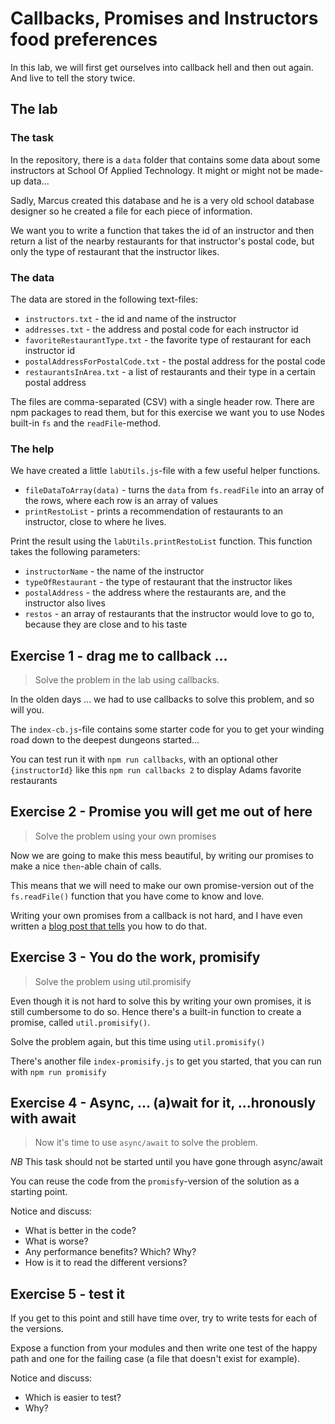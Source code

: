# Callbacks, Promises and Instructors food preferences

In this lab, we will first get ourselves into callback hell and then out again. And live to tell the story twice.

## The lab

### The task

In the repository, there is a `data` folder that contains some data about some instructors at School Of Applied Technology. It might or might not be made-up data...

Sadly, Marcus created this database and he is a very old school database designer so he created a file for each piece of information.

We want you to write a function that takes the id of an instructor and then return a list of the nearby restaurants for that instructor's postal code, but only the type of restaurant that the instructor likes.

### The data

The data are stored in the following text-files:

* `instructors.txt` - the id and name of the instructor
* `addresses.txt` - the address and postal code for each instructor id
* `favoriteRestaurantType.txt` - the favorite type of restaurant for each instructor id
* `postalAddressForPostalCode.txt` - the postal address for the postal code
* `restaurantsInArea.txt` - a list of restaurants and their type in a certain postal address

The files are comma-separated (CSV) with a single header row. There are npm packages to read them, but for this exercise we want you to use Nodes built-in `fs` and the `readFile`-method.

### The help

We have created a little `labUtils.js`-file with a few useful helper functions.

* `fileDataToArray(data)` - turns the `data` from `fs.readFile` into an array of the rows, where each row is an array of values
* `printRestoList` - prints a recommendation of restaurants to an instructor, close to where he lives.

Print the result using the `labUtils.printRestoList` function. This function takes the following parameters:

* `instructorName` - the name of the instructor
* `typeOfRestaurant` - the type of restaurant that the instructor likes
* `postalAddress` - the address where the restaurants are, and the instructor also lives
* `restos` - an array of restaurants that the instructor would love to go to, because they are close and to his taste

## Exercise 1 - drag me to callback ...

> Solve the problem in the lab using callbacks.

In the olden days ... we had to use callbacks to solve this problem, and so will you.

The `index-cb.js`-file contains some starter code for you to get your winding road down to the deepest dungeons started...

You can test run it with `npm run callbacks`, with an optional other `{instructorId}` like this `npm run callbacks 2` to display Adams favorite restaurants

## Exercise 2 - Promise you will get me out of here

> Solve the problem using your own promises

Now we are going to make this mess beautiful, by writing our promises to make a nice `then`-able chain of calls.

This means that we will need to make our own promise-version out of the `fs.readFile()` function that you have come to know and love.

Writing your own promises from a callback is not hard, and I have even written a [blog post that tells](https://appliedtechnology.github.io/protips/makingPromises) you how to do that.

## Exercise 3 - You do the work, promisify

> Solve the problem using util.promisify

Even though it is not hard to solve this by writing your own promises, it is still cumbersome to do so. Hence there's a built-in function to create a promise, called `util.promisify()`.

Solve the problem again, but this time using `util.promisify()`

There's another file `index-promisify.js` to get you started, that you can run with `npm run promisify`

## Exercise 4 - Async, ... (a)wait for it, ...hronously with await

> Now it's time to use `async/await` to solve the problem.

*NB* This task should not be started until you have gone through async/await

You can reuse the code from the `promisfy`-version of the solution as a starting point.

Notice and discuss:

* What is better in the code?
* What is worse?
* Any performance benefits? Which? Why?
* How is it to read the different versions?

## Exercise 5 - test it

If you get to this point and still have time over, try to write tests for each of the versions.

Expose a function from your modules and then write one test of the happy path and one for the failing case (a file that doesn't exist for example).

Notice and discuss:

* Which is easier to test?
* Why?
